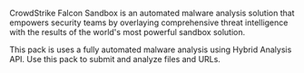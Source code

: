 CrowdStrike Falcon Sandbox is an automated malware analysis solution that empowers security teams by overlaying comprehensive threat intelligence with the results of the world's most powerful sandbox solution.

This pack is uses a fully automated malware analysis using Hybrid Analysis API.
Use this pack to submit and analyze files and URLs.
